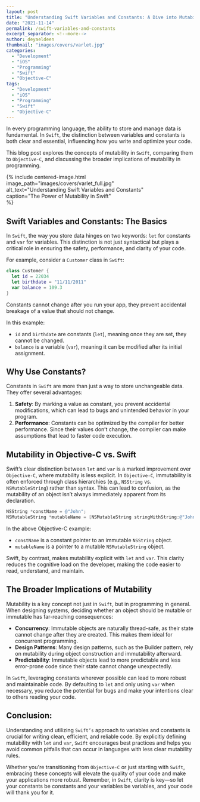 ```yaml
---
layout: post
title: "Understanding Swift Variables and Constants: A Dive into Mutability"
date: "2021-11-14"
permalink: /swift-variables-and-constants
excerpt_separator: <!--more-->
author: deyaeldeen
thumbnail: "images/covers/varlet.jpg"
categories: 
  - "Development"
  - "iOS"
  - "Programming"
  - "Swift"
  - "Objective-C"
tags: 
  - "Development"
  - "iOS"
  - "Programming"
  - "Swift"
  - "Objective-C"
---
```


In every programming language, the ability to store and manage data is fundamental. In `Swift`, the distinction between variables and constants is both clear and essential, influencing how you write and optimize your code. 
<!--more-->

This blog post explores the concepts of mutability in `Swift`, comparing them to `Objective-C`, and discussing the broader implications of mutability in programming.

{%
 include centered-image.html  
 image_path="images/covers/varlet_full.jpg"  
 alt_text="Understanding Swift Variables and Constants"  
 caption="The Power of Mutability in Swift"  
%}

## Swift Variables and Constants: The Basics

In `Swift`, the way you store data hinges on two keywords: `let` for constants and `var` for variables. This distinction is not just syntactical but plays a critical role in ensuring the safety, performance, and clarity of your code.

For example, consider a `Customer` class in `Swift`:
```swift
class Customer {
  let id = 22034
  let birthdate = "11/11/2011"
  var balance = 109.3
}
```

Constants cannot change after you run your app, they prevent accidental breakage of a value that should not change.

In this example:
- `id` and `birthdate` are constants (`let`), meaning once they are set, they cannot be changed.
- `balance` is a variable (`var`), meaning it can be modified after its initial assignment.

## Why Use Constants?

Constants in `Swift` are more than just a way to store unchangeable data. They offer several advantages:
1. **Safety**: By marking a value as constant, you prevent accidental modifications, which can lead to bugs and unintended behavior in your program.
2. **Performance**: Constants can be optimized by the compiler for better performance. Since their values don’t change, the compiler can make assumptions that lead to faster code execution.

## Mutability in Objective-C vs. Swift

Swift’s clear distinction between `let` and `var` is a marked improvement over `Objective-C`, where mutability is less explicit. In `Objective-C`, immutability is often enforced through class hierarchies (e.g., `NSString` vs. `NSMutableString`) rather than syntax. This can lead to confusion, as the mutability of an object isn’t always immediately apparent from its declaration.

```objective-c
NSString *constName = @"John";
NSMutableString *mutableName = [NSMutableString stringWithString:@"John"];
```

In the above Objective-C example:
- `constName` is a constant pointer to an immutable `NSString` object.
- `mutableName` is a pointer to a mutable `NSMutableString` object.

Swift, by contrast, makes mutability explicit with `let` and `var`. This clarity reduces the cognitive load on the developer, making the code easier to read, understand, and maintain.

## The Broader Implications of Mutability

Mutability is a key concept not just in `Swift`, but in programming in general. When designing systems, deciding whether an object should be mutable or immutable has far-reaching consequences:

- **Concurrency**: Immutable objects are naturally thread-safe, as their state cannot change after they are created. This makes them ideal for concurrent programming.
- **Design Patterns**: Many design patterns, such as the Builder pattern, rely on mutability during object construction and immutability afterward.
- **Predictability**: Immutable objects lead to more predictable and less error-prone code since their state cannot change unexpectedly.

In `Swift`, leveraging constants wherever possible can lead to more robust and maintainable code. By defaulting to `let` and only using `var` when necessary, you reduce the potential for bugs and make your intentions clear to others reading your code.

## Conclusion:

Understanding and utilizing `Swift’s` approach to variables and constants is crucial for writing clean, efficient, and reliable code. By explicitly defining mutability with `let` and `var`, `Swift` encourages best practices and helps you avoid common pitfalls that can occur in languages with less clear mutability rules.

Whether you're transitioning from `Objective-C` or just starting with `Swift`, embracing these concepts will elevate the quality of your code and make your applications more robust. Remember, in `Swift`, clarity is key—so let your constants be constants and your variables be variables, and your code will thank you for it.
